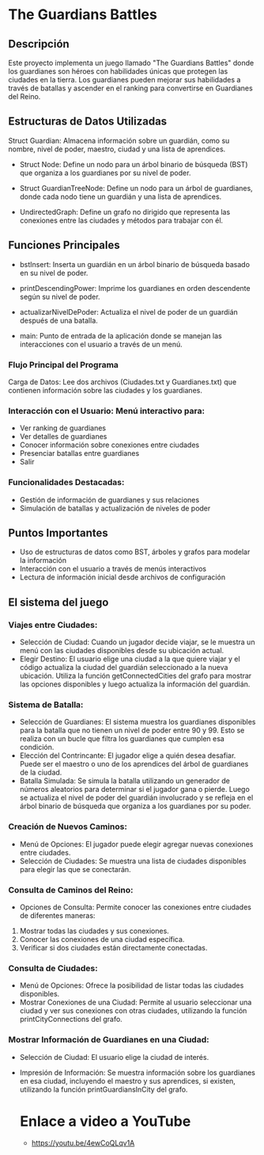 # The Guardians Battles
## Descripción
Este proyecto implementa un juego llamado "The Guardians Battles" donde los guardianes son héroes con habilidades únicas que protegen las ciudades en la tierra. Los guardianes pueden mejorar sus habilidades a través de batallas y ascender en el ranking para convertirse en Guardianes del Reino.

## Estructuras de Datos Utilizadas
Struct Guardian: Almacena información sobre un guardián, como su nombre, nivel de poder, maestro, ciudad y una lista de aprendices.

- Struct Node: Define un nodo para un árbol binario de búsqueda (BST) que organiza a los guardianes por su nivel de poder.

- Struct GuardianTreeNode: Define un nodo para un árbol de guardianes, donde cada nodo tiene un guardián y una lista de aprendices.

- UndirectedGraph: Define un grafo no dirigido que representa las conexiones entre las ciudades y métodos para trabajar con él.

## Funciones Principales
- bstInsert: Inserta un guardián en un árbol binario de búsqueda basado en su nivel de poder.

- printDescendingPower: Imprime los guardianes en orden descendente según su nivel de poder.

- actualizarNivelDePoder: Actualiza el nivel de poder de un guardián después de una batalla.

- main: Punto de entrada de la aplicación donde se manejan las interacciones con el usuario a través de un menú.

### Flujo Principal del Programa
Carga de Datos: Lee dos archivos (Ciudades.txt y Guardianes.txt) que contienen información sobre las ciudades y los guardianes.

### Interacción con el Usuario: Menú interactivo para:

- Ver ranking de guardianes
- Ver detalles de guardianes
- Conocer información sobre conexiones entre ciudades
- Presenciar batallas entre guardianes
- Salir
### Funcionalidades Destacadas:
- Gestión de información de guardianes y sus relaciones
- Simulación de batallas y actualización de niveles de poder

## Puntos Importantes
- Uso de estructuras de datos como BST, árboles y grafos para modelar la información
- Interacción con el usuario a través de menús interactivos
- Lectura de información inicial desde archivos de configuración

## El sistema del juego


### Viajes entre Ciudades:
- Selección de Ciudad: Cuando un jugador decide viajar, se le muestra un menú con las ciudades disponibles desde su ubicación actual.
- Elegir Destino: El usuario elige una ciudad a la que quiere viajar y el código actualiza la ciudad del guardián seleccionado a la nueva ubicación. Utiliza la función getConnectedCities del grafo para mostrar las opciones disponibles y luego actualiza la información del guardián.

### Sistema de Batalla:
- Selección de Guardianes: El sistema muestra los guardianes disponibles para la batalla que no tienen un nivel de poder entre 90 y 99. Esto se realiza con un bucle que filtra los guardianes que cumplen esa condición.
- Elección del Contrincante: El jugador elige a quién desea desafiar. Puede ser el maestro o uno de los aprendices del árbol de guardianes de la ciudad.
- Batalla Simulada: Se simula la batalla utilizando un generador de números aleatorios para determinar si el jugador gana o pierde. Luego se actualiza el nivel de poder del guardián involucrado y se refleja en el árbol binario de búsqueda que organiza a los guardianes por su poder.

### Creación de Nuevos Caminos:
- Menú de Opciones: El jugador puede elegir agregar nuevas conexiones entre ciudades.
- Selección de Ciudades: Se muestra una lista de ciudades disponibles para elegir las que se conectarán.

### Consulta de Caminos del Reino:
- Opciones de Consulta: Permite conocer las conexiones entre ciudades de diferentes maneras:
1. Mostrar todas las ciudades y sus conexiones.
2. Conocer las conexiones de una ciudad específica.
3. Verificar si dos ciudades están directamente conectadas.
### Consulta de Ciudades:
- Menú de Opciones: Ofrece la posibilidad de listar todas las ciudades disponibles.
- Mostrar Conexiones de una Ciudad: Permite al usuario seleccionar una ciudad y ver sus conexiones con otras ciudades, utilizando la función printCityConnections del grafo.
### Mostrar Información de Guardianes en una Ciudad:
- Selección de Ciudad: El usuario elige la ciudad de interés.
- Impresión de Información: Se muestra información sobre los guardianes en esa ciudad, incluyendo el maestro y sus aprendices, si existen, utilizando la función printGuardiansInCity del grafo.

  # Enlace a video a YouTube
  - https://youtu.be/4ewCoQLqv1A
